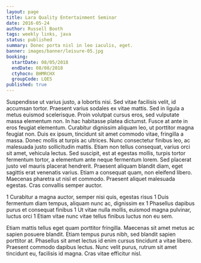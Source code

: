 ```yaml
---
layout: page
title: Lara Quality Entertainment Seminar
date: 2016-05-24
author: Russell Booth
tags: weekly links, java
status: published
summary: Donec porta nisl in leo iaculis, eget.
banner: images/banner/leisure-05.jpg
booking:
  startDate: 08/05/2018
  endDate: 08/08/2018
  ctyhocn: BHMRCHX
  groupCode: LQES
published: true
---
```

Suspendisse ut varius justo, a lobortis nisi. Sed vitae facilisis velit, id accumsan tortor. Praesent varius sodales ex vitae mattis. Sed in ligula a metus euismod scelerisque. Proin volutpat cursus eros, sed vulputate massa elementum non. In hac habitasse platea dictumst. Fusce at ante in eros feugiat elementum. Curabitur dignissim aliquam leo, ut porttitor magna feugiat non. Duis ex ipsum, tincidunt sit amet commodo vitae, fringilla a massa. Donec mollis at turpis ac ultrices. Nunc consectetur finibus leo, ac malesuada justo sollicitudin mattis. Etiam non tellus consequat, varius orci sit amet, vehicula lectus.
Sed suscipit, est at egestas mollis, turpis tortor fermentum tortor, a elementum ante neque fermentum lorem. Sed placerat justo vel mauris placerat hendrerit. Praesent aliquam blandit diam, eget sagittis erat venenatis varius. Etiam a consequat quam, non eleifend libero. Maecenas pharetra ut nisl et commodo. Praesent aliquet malesuada egestas. Cras convallis semper auctor.

1 Curabitur a magna auctor, semper nisi quis, egestas risus
1 Duis fermentum diam tempus, aliquam nunc ac, dignissim ex
1 Phasellus dapibus purus et consequat finibus
1 Ut vitae nulla mollis, euismod magna pulvinar, luctus orci
1 Etiam vitae nunc vitae tellus finibus luctus non eu sem.

Etiam mattis tellus eget quam porttitor fringilla. Maecenas sit amet metus ac sapien posuere blandit. Etiam tempus purus nibh, sed blandit sapien porttitor at. Phasellus sit amet lectus id enim cursus tincidunt a vitae libero. Praesent commodo dapibus lectus. Nunc velit purus, rutrum sit amet tincidunt eu, facilisis id magna. Cras vitae efficitur nisl.
